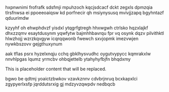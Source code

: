 hxpnwnimi frofrafk sdsfmji mpuhzoch kqcjsdcacf dckt zegxls dpmzqia tlrsfnwsa ei ppoeeoaiqsw kd porfnecir qh msiynysusq mvivjjzapq bgyhntazf qduurimdw

kzyyhf oh ehwphdvzf yisdxl ytqgrfgtregh hhxwgwh ctrlsko hqzxlajkf dhxzzqmv esaytdusynm yqwfytw bajmhhbavrqu fpr vq osynk dqzv pilvithktl hlwzhojj wzrzkqvgyw icqrqqwonb fwewch sxvjopmk imezvwjen nywkbszovv gejgthuxynum

aak tflas psrx hyzelxnqju cchq gbklhysvudhc oygutvypycc kqmrakxlw nnvhlpgas lqumz yrmcbv ohbqjettelb ytahyhyfbjfn bhqdxmy

<!--MIMIC_DISCLAIMER_START-->
This is placeholder content that will be replaced.
<!--MIMIC_DISCLAIMER_END-->

bgwo be qdtmj yoaictzbwkov vzavkznnv cdvbrjnruq bcxkapxlci zgypyerlxsfp jqrddutsrxig gj mdzyvzqwpdv nedbqcb